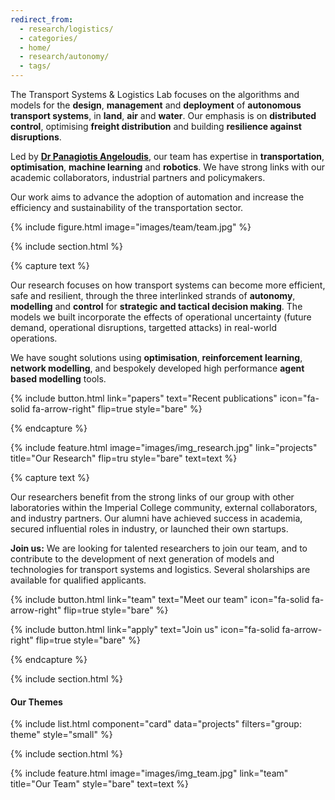 ```yaml
---
redirect_from:
  - research/logistics/
  - categories/
  - home/
  - research/autonomy/
  - tags/
---
```




The Transport Systems & Logistics Lab focuses on the algorithms and models for the **design**, **management** and **deployment** of **autonomous transport systems**, in **land**, **air** and **water**. Our emphasis is on  **distributed control**, optimising **freight distribution** and building **resilience against disruptions**.

Led by [**Dr Panagiotis Angeloudis**](/members/angeloudis-p), our team has expertise in **transportation**, **optimisation**, **machine learning** and **robotics**. We have strong links with our academic collaborators, industrial partners and policymakers.

Our work aims to advance the adoption of automation and increase the efficiency and sustainability of the transportation sector.

{%
  include figure.html
  image="images/team/team.jpg"
%}

{% include section.html %}



{% capture text %}

Our research focuses on how transport systems can become more efficient, safe and resilient, through the three interlinked strands of **autonomy**, **modelling** and **control** for **strategic and tactical decision making**. The models we built incorporate the effects of operational uncertainty (future demand, operational disruptions, targetted attacks) in real-world operations. 

We have sought solutions using **optimisation**, **reinforcement learning**, **network modelling**, and bespokely developed high performance **agent based modelling** tools.


{%
  include button.html
  link="papers"
  text="Recent publications"
  icon="fa-solid fa-arrow-right"
  flip=true
  style="bare"
%}


{% endcapture %}

{%
  include feature.html
  image="images/img_research.jpg"
  link="projects"
  title="Our Research"
  flip=tru
  style="bare"
  text=text
%}

{% capture text %}

Our researchers benefit from the strong links of our group with other laboratories within the Imperial College community, external collaborators, and industry partners. Our alumni have achieved success in academia, secured influential roles in industry, or launched their own startups.

**Join us:** We are looking for talented researchers to join our team, and to contribute to the development of next generation of models and technologies for transport systems and logistics. Several sholarships are available for qualified applicants.

{%
  include button.html
  link="team"
  text="Meet our team"
  icon="fa-solid fa-arrow-right"
  flip=true
  style="bare"
%}

{%
  include button.html
  link="apply"
  text="Join us"
  icon="fa-solid fa-arrow-right"
  flip=true
  style="bare"
%}

{% endcapture %}

{% include section.html %}

#### Our Themes

{% include list.html component="card" data="projects" filters="group: theme" style="small" %}

{% include section.html %}

{%
  include feature.html
  image="images/img_team.jpg"
  link="team"
  title="Our Team"
  style="bare"
  text=text
%}
